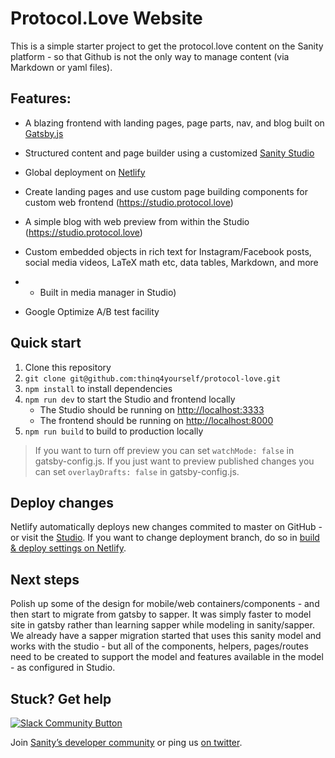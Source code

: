 # Protocol.Love Website

This is a simple starter project to get the protocol.love content on the Sanity platform - so that Github is not the only way to manage content (via Markdown or yaml files). 

## Features:

- A blazing frontend with landing pages, page parts, nav, and blog built on [Gatsby.js](https://gatsbyjs.org)
- Structured content and page builder using a customized [Sanity Studio](https://www.sanity.io)
- Global deployment on [Netlify](https://netlify.com)

- Create landing pages and use custom page building components for custom web frontend (https://studio.protocol.love)
- A simple blog with web preview from within the Studio (https://studio.protocol.love)
- Custom embedded objects in rich text for Instagram/Facebook posts, social media videos, LaTeX math etc, data tables, Markdown, and more
- - Built in media manager in Studio)
- Google Optimize A/B test facility


## Quick start

1. Clone this repository
2. `git clone git@github.com:thinq4yourself/protocol-love.git`
3. `npm install` to install dependencies
4. `npm run dev` to start the Studio and frontend locally
   - The Studio should be running on [http://localhost:3333](http://localhost:3333)
   - The frontend should be running on [http://localhost:8000](http://localhost:8000)
5. `npm run build` to build to production locally

> If you want to turn off preview you can set `watchMode: false` in gatsby-config.js. If you just want to preview published changes you can set `overlayDrafts: false` in gatsby-config.js.

## Deploy changes

Netlify automatically deploys new changes commited to master on GitHub - or visit the [Studio](https://studio.protocol.love). If you want to change deployment branch, do so in [build & deploy settings on Netlify](https://www.netlify.com/docs/continuous-deployment/#branches-deploys).

## Next steps
Polish up some of the design for mobile/web containers/components - and then start to migrate from gatsby to sapper. It was simply faster to model site in gatsby rather than learning sapper while modeling in sanity/sapper. We already have a sapper migration started that uses this sanity model and works with the studio - but all of the components, helpers, pages/routes need to be created to support the model and features available in the model - as configured in Studio. 

## Stuck? Get help

[![Slack Community Button](https://slack.sanity.io/badge.svg)](https://slack.sanity.io/)

Join [Sanity’s developer community](https://slack.sanity.io) or ping us [on twitter](https://twitter.com/sanity_io).
